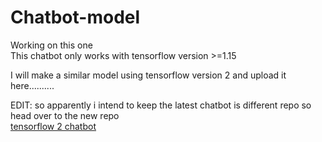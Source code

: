# Chatbot-model
Working on this one<br>
This chatbot only works with tensorflow version >=1.15<br>

I will make a similar model using tensorflow version 2 and upload it here..........

EDIT: so apparently i intend to keep the latest chatbot is different repo so head over to the new repo<br>
[tensorflow 2 chatbot ](https://github.com/VishankSingh/chatbot-tensorflow_v2.3.0)

